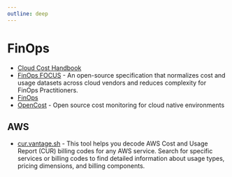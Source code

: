 ```yaml
---
outline: deep
---
```


# FinOps

- [Cloud Cost Handbook](https://handbook.vantage.sh/)
- [FinOps FOCUS](https://focus.finops.org/) - An open-source specification that normalizes cost and usage datasets across cloud vendors and reduces complexity for FinOps Practitioners.
- [FinOps](https://www.finops.org)
- [OpenCost](https://www.opencost.io/) - Open source cost monitoring for cloud native environments

## AWS

- [cur.vantage.sh](https://cur.vantage.sh/) - This tool helps you decode AWS Cost and Usage Report (CUR) billing codes for any AWS service. Search for specific services or billing codes to find detailed information about usage types, pricing dimensions, and billing components.
